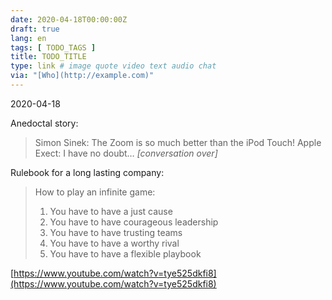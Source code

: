 ```yaml
---
date: 2020-04-18T00:00:00Z
draft: true
lang: en
tags: [ TODO_TAGS ]
title: TODO_TITLE
type: link # image quote video text audio chat
via: "[Who](http://example.com)"
---
```



2020-04-18

Anedoctal story:

> Simon Sinek: The Zoom is so much better than the iPod Touch!
> Apple Exect: I have no doubt… *[conversation over]*

Rulebook for a long lasting company:

> How to play an infinite game:
>
> 1. You have to have a just cause
> 2. You have to have courageous leadership
> 3. You have to have trusting teams
> 4. You have to have a worthy rival
> 5. You have to have a flexible playbook

[https://www.youtube.com/watch?v=tye525dkfi8](https://www.youtube.com/watch?v=tye525dkfi8)

